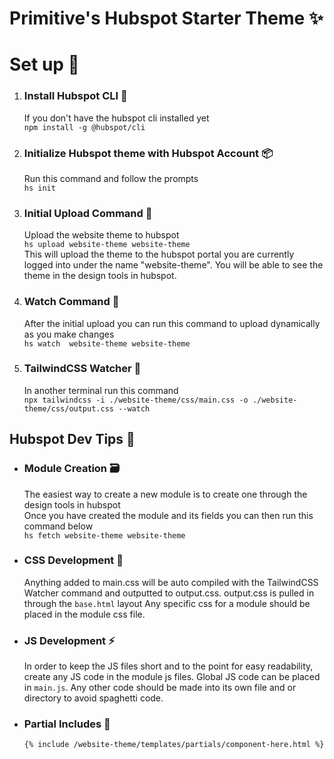 # Primitive's Hubspot Starter Theme ✨

<h1>Set up 🔨</h1>
<ol>
    <li>
        <h3>Install Hubspot CLI 🔧</h3>
        If you don't have the hubspot cli installed yet <br>
        <code>npm install -g @hubspot/cli</code>
    </li>
    <li style="margin-top: 20px">
        <h3>Initialize Hubspot theme with Hubspot Account 📦️</h3>
        Run this command and follow the prompts <br>
        <code>hs init</code>
    </li>
    <li style="margin-top: 20px">
        <h3>Initial Upload Command 🚚</h3>
        Upload the website theme to hubspot <br>
        <code>hs upload website-theme website-theme</code> <br>
        This will upload the theme to the hubspot portal you are currently logged into under the name
        "website-theme". You will be able to see the theme in the design tools in hubspot.
    </li>
    <li style="margin-top: 20px">
        <h3>Watch Command 🧐</h3>
        After the initial upload you can run this command to upload dynamically as you make changes <br>
        <code>hs watch  website-theme website-theme</code>
    </li>
    <li style="margin-top: 20px">
        <h3>TailwindCSS Watcher 🎨</h3>
        In another terminal run this command  <br>
        <code>npx tailwindcss -i ./website-theme/css/main.css -o ./website-theme/css/output.css --watch</code>
    </li>
</ol>

<h2>Hubspot Dev Tips 📝</h2>

<ul>
    <li>
        <h3>Module Creation 🗃️</h3>
        The easiest way to create a new module is to create one through the design tools in hubspot <br>
        Once you have created the module and its fields you can then run this command below <br>
        <code>hs fetch website-theme website-theme </code> <br>
    </li>
    <li>
        <h3>CSS Development 🎨</h3>
        Anything added to main.css will be auto compiled with the
        TailwindCSS Watcher command and outputted to output.css.
        output.css is pulled in through the <code>base.html</code> layout
        Any specific css for a module should be placed in the module css file.
    </li>
    <li>
        <h3>JS Development ⚡️</h3>
        In order to keep the JS files short and to the point for easy readability,
        create any JS code in the module js files. Global JS code can be placed in 
        <code>main.js</code>. Any other code should be made into its own file and or directory
        to avoid spaghetti code.
    </li>
    <li>
        <h3>Partial Includes 📄</h3>
        <code>{% include /website-theme/templates/partials/component-here.html %}</code>
    </li>
</ul>

    